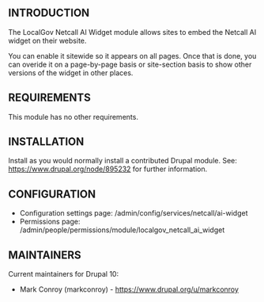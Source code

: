 ## INTRODUCTION

The LocalGov Netcall AI Widget module allows sites to embed the Netcall AI widget on their website.

You can enable it sitewide so it appears on all pages. Once that is done, you can overide it on a page-by-page basis or site-section basis to show other versions of the widget in other places.

## REQUIREMENTS

This module has no other requirements.

## INSTALLATION

Install as you would normally install a contributed Drupal module.
See: https://www.drupal.org/node/895232 for further information.

## CONFIGURATION
- Configuration settings page: /admin/config/services/netcall/ai-widget
- Permissions page: /admin/people/permissions/module/localgov_netcall_ai_widget

## MAINTAINERS

Current maintainers for Drupal 10:

- Mark Conroy (markconroy) - https://www.drupal.org/u/markconroy

